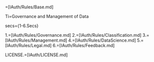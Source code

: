 =[IAuth/Rules/Base.md]

Ti=Governance and Management of Data

secs={1-6.Secs}


1.=[IAuth/Rules/Governance.md]
2.=[IAuth/Rules/Classification.md]
3.=[IAuth/Rules/Management.md]
4.=[IAuth/Rules/DataScience.md]
5.=[IAuth/Rules/Legal.md]
6.=[IAuth/Rules/Feedback.md]

LICENSE.=[IAuth/LICENSE.md]

